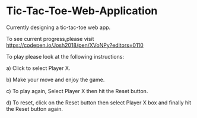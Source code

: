 # Tic-Tac-Toe-Web-Application
Currently designing a tic-tac-toe web app.

To see current progress,please visit https://codepen.io/Josh2018/pen/XVoNPy?editors=0110



To play please look at the following instructions:

a) Click to select Player X.

b) Make your move and enjoy the game.

c) To play again, Select Player X then hit the Reset button.

d) To reset, click on the Reset button then select Player X box and finally hit the Reset button again.
